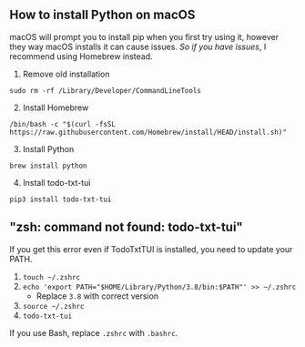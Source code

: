 ## How to install Python on macOS

macOS will prompt you to install pip when you first try using it, however they way macOS installs it can cause issues. *So if you have issues*, I recommend using Homebrew instead.

1. Remove old installation

```
sudo rm -rf /Library/Developer/CommandLineTools
```

2. Install Homebrew

```
/bin/bash -c "$(curl -fsSL https://raw.githubusercontent.com/Homebrew/install/HEAD/install.sh)"
```

3. Install Python

```
brew install python
```

4. Install todo-txt-tui

```
pip3 install todo-txt-tui
```

## "zsh: command not found: todo-txt-tui"

If you get this error even if TodoTxtTUI is installed, you need to update your PATH.

1. `touch ~/.zshrc`
2. `echo 'export PATH="$HOME/Library/Python/3.8/bin:$PATH"' >> ~/.zshrc`
   * Replace `3.8` with correct version
3. `source ~/.zshrc`
4. `todo-txt-tui`

If you use Bash, replace `.zshrc` with `.bashrc`.